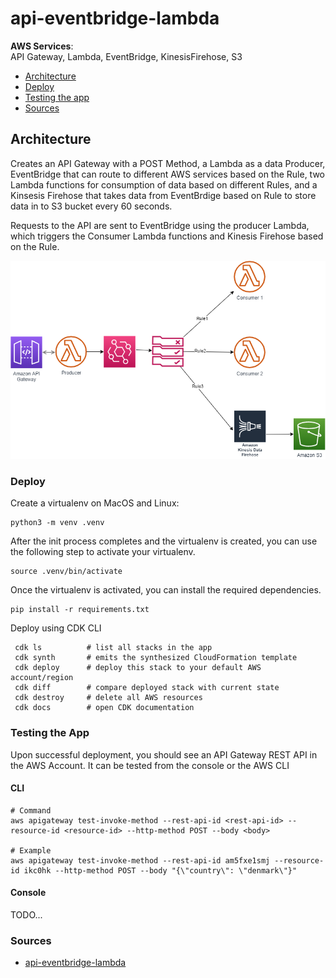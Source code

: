 
# api-eventbridge-lambda

**AWS Services**: <br>
API Gateway, Lambda, EventBridge, KinesisFirehose, S3

* [Architecture](#architecture)
* [Deploy](#deploy)
* [Testing the app](#testing-the-app)
* [Sources](#sources)

## Architecture 

Creates an API Gateway with a POST Method, a Lambda as a data Producer, EventBridge that can
route to different AWS services based on the Rule, two Lambda functions for consumption of data
based on different Rules, and a Kinsesis Firehose that takes data from EventBrdige based on Rule 
to store data in to S3 bucket every 60 seconds.<br>

Requests to the API are sent to EventBridge using the producer Lambda, which triggers the Consumer 
Lambda functions and Kinesis Firehose based on the Rule. 

![](/resources/architecture.png)

### Deploy
Create a virtualenv on MacOS and Linux:
```shell
python3 -m venv .venv
```
After the init process completes and the virtualenv is created, you can use the following
step to activate your virtualenv.
```shell
source .venv/bin/activate
```
Once the virtualenv is activated, you can install the required dependencies.
```
pip install -r requirements.txt
```
Deploy using CDK CLI
```shell
 cdk ls          # list all stacks in the app
 cdk synth       # emits the synthesized CloudFormation template
 cdk deploy      # deploy this stack to your default AWS account/region
 cdk diff        # compare deployed stack with current state
 cdk destroy     # delete all AWS resources
 cdk docs        # open CDK documentation
```

### Testing the App

Upon successful deployment, you should see an API Gateway REST API in the AWS Account. It can be 
tested from the console or the AWS CLI

#### CLI
```shell
# Command
aws apigateway test-invoke-method --rest-api-id <rest-api-id> --resource-id <resource-id> --http-method POST --body <body>

# Example
aws apigateway test-invoke-method --rest-api-id am5fxe1smj --resource-id ikc0hk --http-method POST --body "{\"country\": \"denmark\"}"
```

#### Console
TODO...

### Sources

* [api-eventbridge-lambda](https://github.com/aws-samples/aws-cdk-examples/tree/master/python/api-eventbridge-lambda)
